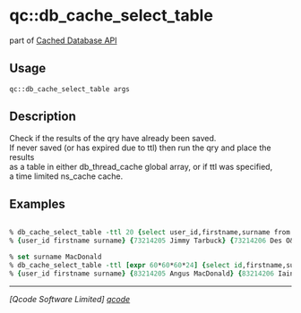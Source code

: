 qc::db_cache_select_table
=========================

part of [Cached Database API](../)

Usage
-----
`qc::db_cache_select_table args`

Description
-----------
Check if the results of the qry have already been saved.<br/>If never saved (or has expired due to ttl) then run the qry and place the results<br/>as a table in either db_thread_cache global array, or if ttl was specified,<br/>a time limited ns_cache cache.

Examples
--------
```tcl

% db_cache_select_table -ttl 20 {select user_id,firstname,surname from users}
% {user_id firstname surname} {73214205 Jimmy Tarbuck} {73214206 Des O&#39;Conner} {73214208 Bob Monkhouse}

% set surname MacDonald
% db_cache_select_table -ttl [expr 60*60*60*24] {select id,firstname,surname from users where surname=:surname}
% {user_id firstname surname} {83214205 Angus MacDonald} {83214206 Iain MacDonald} {83214208 Donald MacDonald}

```

----------------------------------
*[Qcode Software Limited] [qcode]*

[qcode]: www.qcode.co.uk "Qcode Software"